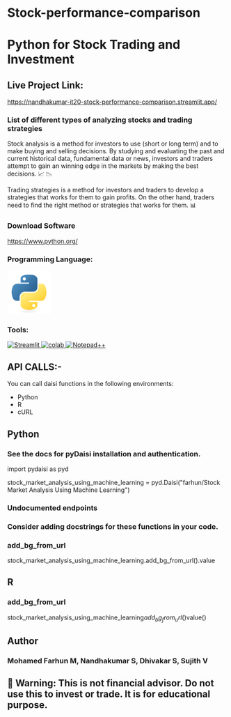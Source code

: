# Stock-performance-comparison

# Python for Stock Trading and Investment
## Live Project Link:
https://nandhakumar-it20-stock-performance-comparison.streamlit.app/
### List of different types of analyzing stocks and trading strategies

Stock analysis is a method for investors to use (short or long term) and to make buying and selling decisions. By studying and evaluating the past and current historical data, fundamental data or news, investors and traders attempt to gain an winning edge in the markets by making the best decisions. :chart_with_upwards_trend: :chart_with_downwards_trend:  

Trading strategies is a method for investors and traders to develop a strategies that works for them to gain profits. On the other hand, traders need to find the right method or strategies that works for them. :bar_chart:  

### Download Software  
https://www.python.org/  

<h3 align="left"> Programming Language:</h3>
<p align="left"> </a> <a href="https://www.python.org" target="_blank"> <img src="https://raw.githubusercontent.com/devicons/devicon/master/icons/python/python-original.svg" alt="python" width="100" height="100"/> </a>  

<h3 align="left">Tools:</h3>
<p align="left"> </a> <a href="https://streamlit.io/" target="_blank"> <img src="https://www.jrieke.com/assets/images/streamlit.png" alt="Streamlit" width="100" height="100"/> </a> <a href="https://colab.research.google.com/" target="_blank"> <img src="https://res.cloudinary.com/practicaldev/image/fetch/s--R8l6dUcL--/c_imagga_scale,f_auto,fl_progressive,h_420,q_auto,w_1000/https://dev-to-uploads.s3.amazonaws.com/uploads/articles/z4kjueiseln5p3s6ks3h.png" alt="colab" width="100" height="100"/> </a><a href="https://www.jetbrains.com/pycharm/" target="_blank"> <img src="https://brandeps.com/logo-download/P/Pycharm-logo-vector-01.svg" alt="Notepad++" width="100" height="100"/> </a> </p>

## API CALLS:-
You can call daisi functions in the following environments:
- Python
- R
- cURL
## Python
### See the docs for pyDaisi installation and authentication.

import pydaisi as pyd


stock_market_analysis_using_machine_learning = pyd.Daisi("farhun/Stock Market Analysis Using Machine Learning")


### Undocumented endpoints
### Consider adding docstrings for these functions in your code.

### add_bg_from_url


stock_market_analysis_using_machine_learning.add_bg_from_url().value
## R
### add_bg_from_url


stock_market_analysis_using_machine_learning$add_bg_from_url()$value()

## Author  
### Mohamed Farhun M, Nandhakumar S, Dhivakar S, Sujith V

## 🔴 Warning: This is not financial advisor.  Do not use this to invest or trade. It is for educational purpose.  
